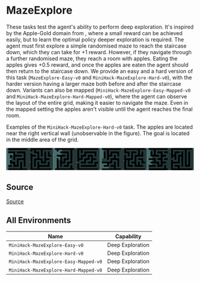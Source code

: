 # MazeExplore

These tasks test the agent's ability to perform deep
exploration. It's inspired by the Apple-Gold domain from
, where a small reward can be achieved easily, but to learn
the optimal policy deeper exploration is required. The agent must first explore
a simple randomised maze to reach the staircase down, which they can take for
+1 reward. However, if they navigate through a further randomised maze, they
reach a room with apples. Eating the apples gives +0.5 reward, and once the
apples are eaten the agent should then return to the staircase down. We provide
an easy and a hard version of this task (`MazeExplore-Easy-v0` and
`MiniHack-MazeExplore-Hard-v0`), with the harder version having a larger maze both
before and after the staircase down. Variants can also be mapped
(`MiniHack-MazeExplore-Easy-Mapped-v0` and `MiniHack-MazeExplore-Hard-Mapped-v0`), where
the agent can observe the layout of the entire grid, making it easier to
navigate the maze. Even in the mapped setting the apples aren't visible until
the agent reaches the final room.

Examples of the `MiniHack-MazeExplore-Hard-v0` task. The apples are located near the right
vertical wall (unobservable in the figure). The goal is located in the middle
area of the grid.

![](../imgs/mazeexplores.png)

## Source

[Source](https://github.com/facebookresearch/minihack/blob/main/minihack/envs/exploremaze.py)

## All Environments

| Name                                  | Capability       |
| ------------------------------------- | ---------------- |
| `MiniHack-MazeExplore-Easy-v0`        | Deep Exploration |
| `MiniHack-MazeExplore-Hard-v0`        | Deep Exploration |
| `MiniHack-MazeExplore-Easy-Mapped-v0` | Deep Exploration |
| `MiniHack-MazeExplore-Hard-Mapped-v0` | Deep Exploration |